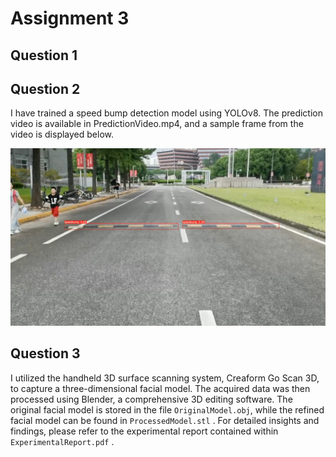 # Assignment 3

## Question 1

## Question 2

I have trained a speed bump detection model using YOLOv8. The prediction video is available in PredictionVideo.mp4, and a sample frame from the video is displayed below.

![](assets/PredictionFrame.png)

## Question 3

I utilized the handheld 3D surface scanning system, Creaform Go Scan 3D, to capture a three-dimensional facial model. The acquired data was then processed using Blender, a comprehensive 3D editing software. The original facial model is stored in the file `OriginalModel.obj`, while the refined facial model can be found in `ProcessedModel.stl` . For detailed insights and findings, please refer to the experimental report contained within `ExperimentalReport.pdf` .